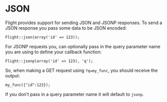 # JSON

Flight provides support for sending JSON and JSONP responses. To send a JSON response you
pass some data to be JSON encoded:

``` php?start_inline=1
Flight::json(array('id' => 123));
```

For JSONP requests you, can optionally pass in the query parameter name you are
using to define your callback function:

``` php?start_inline=1
Flight::jsonp(array('id' => 123), 'q');
```

So, when making a GET request using `?q=my_func`, you should receive the output:

```
my_func({"id":123});
```

If you don't pass in a query parameter name it will default to `jsonp`.
